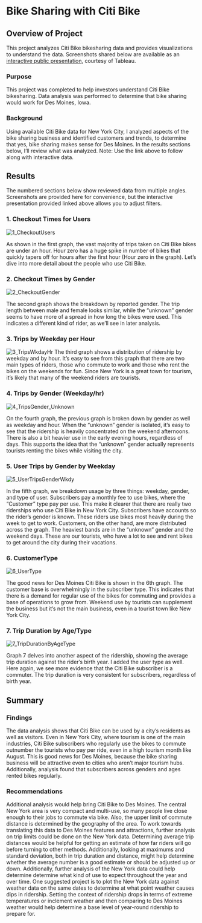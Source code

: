 # Bike Sharing with Citi Bike

## Overview of Project
This project analyzes Citi Bike bikesharing data and provides visualizations to understand the data. Screenshots shared below are available as an [interactive public presentation](https://public.tableau.com/app/profile/delia.davila/viz/CitiBikeAnalysis_dd/CitibikeAnalysis "interactive public presentation"), courtesy of Tableau.

### Purpose
This project was completed to help investors understand Citi Bike bikesharing. Data analysis was performed to determine that bike sharing would work for Des Moines, Iowa. 
### Background
Using available Citi Bike data for New York City, I analyzed aspects of the bike sharing business and identified customers and trends, to determine that yes, bike sharing makes sense for Des Moines. In the results sections below, I’ll review what was analyzed. Note: Use the link above to follow along with interactive data. 

## Results
The numbered sections below show reviewed data from multiple angles. Screenshots are provided here for convenience, but the interactive presentation provided linked above allows you to adjust filters.

### 1. Checkout Times for Users
 
![1_CheckoutUsers](https://github.com/DeliaDavila/bikesharing/blob/main/Images/1_CheckoutUsers.png)

As shown in the first graph, the vast majority of trips taken on Citi Bike bikes are under an hour. Hour zero has a huge spike in number of bikes that quickly tapers off for hours after the first hour (Hour zero in the graph). 
Let’s dive into more detail about the people who use Citi Bike.
### 2. Checkout Times by Gender
 
![2_CheckoutGender](https://github.com/DeliaDavila/bikesharing/blob/main/Images/2_CheckoutGender.png)

The second graph shows the breakdown by reported gender. The trip length between male and female looks similar, while the “unknown” gender seems to have more of a spread in how long the bikes were used. This indicates a different kind of rider, as we’ll see in later analysis.
### 3. Trips by Weekday per Hour
 
![3_TripsWkdayHr](https://github.com/DeliaDavila/bikesharing/blob/main/Images/3_TripsWkdayHr.png)
The third graph shows a distribution of ridership by weekday and by hour. It’s easy to see from this graph that there are two main types of riders, those who commute to work and those who rent the bikes on the weekends for fun. Since New York is a great town for tourism, it’s likely that many of the weekend riders are tourists.
### 4. Trips by Gender (Weekday/hr)
 
![4_TripsGender_Unknown](https://github.com/DeliaDavila/bikesharing/blob/main/Images/4_TripsGender_Unknown.png)

On the fourth graph, the previous graph is broken down by gender as well as weekday and hour. When the “unknown” gender is isolated, it’s easy to see that the ridership is heavily concentrated on the weekend afternoons. There is also a bit heavier use in the early evening hours, regardless of days. This supports the idea that the “unknown” gender actually represents tourists renting the bikes while visiting the city. 
### 5. User Trips by Gender by Weekday
 
![5_UserTripsGenderWkdy](https://github.com/DeliaDavila/bikesharing/blob/main/Images/5_UserTripsGenderWkdy.png)

In the fifth graph, we breakdown usage by three things: weekday, gender, and type of user. Subscribers pay a monthly fee to use bikes, where the “Customer” type pay per use. This make it clearer that there are really two riderships who use Citi Bike in New York City. Subscribers have accounts so the rider’s gender is known. These riders use bikes most heavily during the week to get to work. Customers, on the other hand, are more distributed across the graph. The heaviest bands are in the “unknown” gender and the weekend days. These are our tourists, who have a lot to see and rent bikes to get around the city during their vacations.
### 6. CustomerType
 
![6_UserType](https://github.com/DeliaDavila/bikesharing/blob/main/Images/6_UserType.png)

The good news for Des Moines Citi Bike is shown in the 6th graph. The customer base is overwhelmingly in the subscriber type. This indicates that there is a demand for regular use of the bikes for commuting and provides a base of operations to grow from. Weekend use by tourists can supplement the business but it’s not the main business, even in a tourist town like New York City. 
### 7. Trip Duration by Age/Type

![7_TripDurationByAgeType](https://github.com/DeliaDavila/bikesharing/blob/main/Images/7_TripDurationByAgeType.png)

Graph 7 delves into another aspect of the ridership, showing the average trip duration against the rider’s birth year. I added the user type as well. Here again, we see more evidence that the Citi Bike subscriber is a commuter. The trip duration is very consistent for subscribers, regardless of birth year. 

## Summary
### Findings
The data analysis shows that Citi Bike can be used by a city’s residents as well as visitors. Even in New York City, where tourism is one of the main industries, Citi Bike subscribers who regularly use the bikes to commute outnumber the tourists who pay per ride, even in a high tourism month like August. This is good news for Des Moines, because the bike sharing business will be attractive even to cities who aren’t major tourism hubs. Additionally, analysis found that subscribers across genders and ages rented bikes regularly.
 
### Recommendations
Additional analysis would help bring Citi Bike to Des Moines. The central New York area is very compact and multi-use, so many people live close enough to their jobs to commute via bike. Also, the upper limit of commute distance is determined by the geography of the area. To work towards translating this data to Des Moines features and attractions, further analysis on trip limits could be done on the New York data. Determining average trip distances would be helpful for getting an estimate of how far riders will go before turning to other methods. Additionally, looking at maximums and standard deviation, both in trip duration and distance, might help determine whether the average number is a good estimate or should be adjusted up or down.
Additionally, further analysis of the New York data could help determine determine what kind of use to expect throughout the year and over time. One suggested project is to plot the New York data against weather data on the same dates to determine at what point weather causes dips in ridership. Setting the context of ridership drops in terms of extreme temperatures or inclement weather and then comparing to Des Moines weather would help determine a base level of year-round ridership to prepare for.


